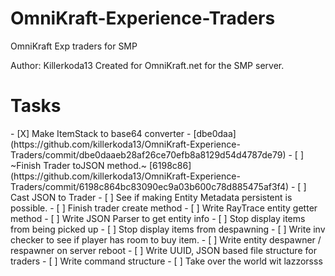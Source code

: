 # OmniKraft-Experience-Traders
OmniKraft Exp traders for SMP

Author: Killerkoda13
Created for OmniKraft.net for the SMP server.

<h1>Tasks</h1>
- [X] Make ItemStack to base64 converter - [dbe0daa](https://github.com/killerkoda13/OmniKraft-Experience-Traders/commit/dbe0daaeb28af26ce70efb8a8129d54d4787de79)
- [ ] ~Finish Trader toJSON method.~ [6198c86](https://github.com/killerkoda13/OmniKraft-Experience-Traders/commit/6198c864bc83090ec9a03b600c78d885475af3f4)
- [ ] Cast JSON to Trader
- [ ] See if making Entity Metadata persistent is possible.
- [ ] Finish trader create method
- [ ] Write RayTrace entity getter method
- [ ] Write JSON Parser to get entity info
- [ ] Stop display items from being picked up
- [ ] Stop display items from despawning
- [ ] Write inv checker to see if player has room to buy item.
- [ ] Write entity despawner / respawner on server reboot
- [ ] Write UUID, JSON based file structure for traders
- [ ] Write command structure
- [ ] Take over the world wit lazzorsss


